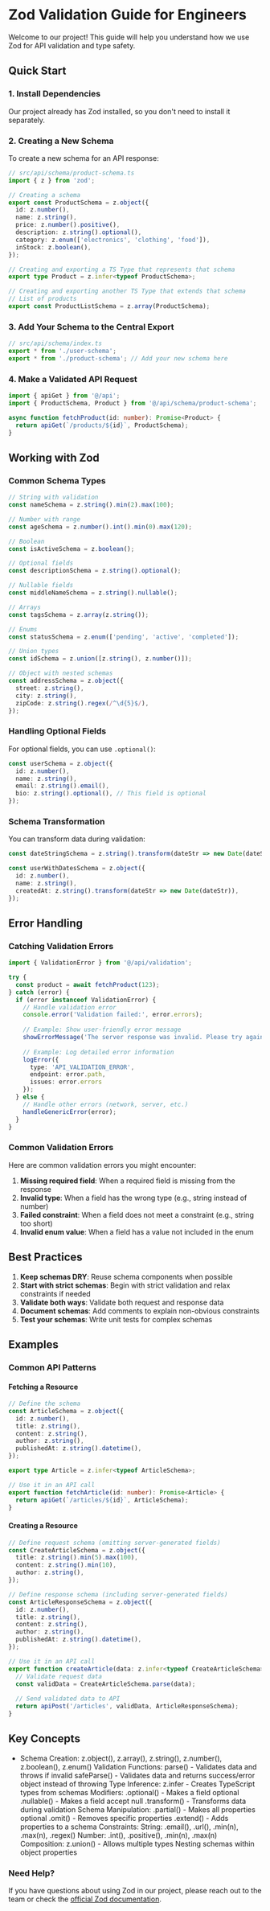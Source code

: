 # Zod Validation Guide for Engineers

Welcome to our project! This guide will help you understand how we use Zod for API validation and type safety.

## Quick Start

### 1. Install Dependencies

Our project already has Zod installed, so you don't need to install it separately.

### 2. Creating a New Schema

To create a new schema for an API response:

```typescript
// src/api/schema/product-schema.ts
import { z } from 'zod';

// Creating a schema
export const ProductSchema = z.object({
  id: z.number(),
  name: z.string(),
  price: z.number().positive(),
  description: z.string().optional(),
  category: z.enum(['electronics', 'clothing', 'food']),
  inStock: z.boolean(),
});

// Creating and exporting a TS Type that represents that schema
export type Product = z.infer<typeof ProductSchema>;

// Creating and exporting another TS Type that extends that schema
// List of products
export const ProductListSchema = z.array(ProductSchema);
```

### 3. Add Your Schema to the Central Export

```typescript
// src/api/schema/index.ts
export * from './user-schema';
export * from './product-schema'; // Add your new schema here
```

### 4. Make a Validated API Request

```typescript
import { apiGet } from '@/api';
import { ProductSchema, Product } from '@/api/schema/product-schema';

async function fetchProduct(id: number): Promise<Product> {
  return apiGet(`/products/${id}`, ProductSchema);
}
```

## Working with Zod

### Common Schema Types

```typescript
// String with validation
const nameSchema = z.string().min(2).max(100);

// Number with range
const ageSchema = z.number().int().min(0).max(120);

// Boolean
const isActiveSchema = z.boolean();

// Optional fields
const descriptionSchema = z.string().optional();

// Nullable fields
const middleNameSchema = z.string().nullable();

// Arrays
const tagsSchema = z.array(z.string());

// Enums
const statusSchema = z.enum(['pending', 'active', 'completed']);

// Union types
const idSchema = z.union([z.string(), z.number()]);

// Object with nested schemas
const addressSchema = z.object({
  street: z.string(),
  city: z.string(),
  zipCode: z.string().regex(/^\d{5}$/),
});
```

### Handling Optional Fields

For optional fields, you can use `.optional()`:

```typescript
const userSchema = z.object({
  id: z.number(),
  name: z.string(),
  email: z.string().email(),
  bio: z.string().optional(), // This field is optional
});
```

### Schema Transformation

You can transform data during validation:

```typescript
const dateStringSchema = z.string().transform(dateStr => new Date(dateStr));

const userWithDatesSchema = z.object({
  id: z.number(),
  name: z.string(),
  createdAt: z.string().transform(dateStr => new Date(dateStr)),
});
```

## Error Handling

### Catching Validation Errors

```typescript
import { ValidationError } from '@/api/validation';

try {
  const product = await fetchProduct(123);
} catch (error) {
  if (error instanceof ValidationError) {
    // Handle validation error
    console.error('Validation failed:', error.errors);
    
    // Example: Show user-friendly error message
    showErrorMessage('The server response was invalid. Please try again later.');
    
    // Example: Log detailed error information
    logError({
      type: 'API_VALIDATION_ERROR',
      endpoint: error.path,
      issues: error.errors
    });
  } else {
    // Handle other errors (network, server, etc.)
    handleGenericError(error);
  }
}
```

### Common Validation Errors

Here are common validation errors you might encounter:

1. **Missing required field**: When a required field is missing from the response
2. **Invalid type**: When a field has the wrong type (e.g., string instead of number)
3. **Failed constraint**: When a field does not meet a constraint (e.g., string too short)
4. **Invalid enum value**: When a field has a value not included in the enum

## Best Practices

1. **Keep schemas DRY**: Reuse schema components when possible
2. **Start with strict schemas**: Begin with strict validation and relax constraints if needed
3. **Validate both ways**: Validate both request and response data
4. **Document schemas**: Add comments to explain non-obvious constraints
5. **Test your schemas**: Write unit tests for complex schemas

## Examples

### Common API Patterns

#### Fetching a Resource

```typescript
// Define the schema
const ArticleSchema = z.object({
  id: z.number(),
  title: z.string(),
  content: z.string(),
  author: z.string(),
  publishedAt: z.string().datetime(),
});

export type Article = z.infer<typeof ArticleSchema>;

// Use it in an API call
export function fetchArticle(id: number): Promise<Article> {
  return apiGet(`/articles/${id}`, ArticleSchema);
}
```

#### Creating a Resource

```typescript
// Define request schema (omitting server-generated fields)
const CreateArticleSchema = z.object({
  title: z.string().min(5).max(100),
  content: z.string().min(10),
  author: z.string(),
});

// Define response schema (including server-generated fields)
const ArticleResponseSchema = z.object({
  id: z.number(),
  title: z.string(),
  content: z.string(),
  author: z.string(),
  publishedAt: z.string().datetime(),
});

// Use it in an API call
export function createArticle(data: z.infer<typeof CreateArticleSchema>): Promise<z.infer<typeof ArticleResponseSchema>> {
  // Validate request data
  const validData = CreateArticleSchema.parse(data);
  
  // Send validated data to API
  return apiPost('/articles', validData, ArticleResponseSchema);
}
```

## Key Concepts

* Schema Creation: z.object(), z.array(), z.string(), z.number(), z.boolean(), z.enum()
Validation Functions:
parse() - Validates data and throws if invalid
safeParse() - Validates data and returns success/error object instead of throwing
Type Inference:
z.infer<typeof Schema> - Creates TypeScript types from schemas
Modifiers:
.optional() - Makes a field optional
.nullable() - Makes a field accept null
.transform() - Transforms data during validation
Schema Manipulation:
.partial() - Makes all properties optional
.omit() - Removes specific properties
.extend() - Adds properties to a schema
Constraints:
String: .email(), .url(), .min(n), .max(n), .regex()
Number: .int(), .positive(), .min(n), .max(n)
Composition:
z.union() - Allows multiple types
Nesting schemas within object properties

### Need Help?

If you have questions about using Zod in our project, please reach out to the team or check the [official Zod documentation](https://github.com/colinhacks/zod). 